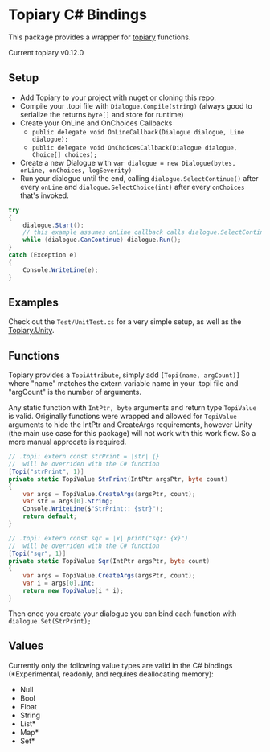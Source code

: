 # Topiary C# Bindings

This package provides a wrapper for [topiary](https://github.com/peartreegames/topiary) functions.

Current topiary v0.12.0

## Setup

 - Add Topiary to your project with nuget or cloning this repo.
 - Compile your .topi file with `Dialogue.Compile(string)` (always good to serialize the returns `byte[]` and store for runtime)
 - Create your OnLine and OnChoices Callbacks
   - `public delegate void OnLineCallback(Dialogue dialogue, Line dialogue);`
   - `public delegate void OnChoicesCallback(Dialogue dialogue, Choice[] choices);`
 - Create a new Dialogue with `var dialogue = new Dialogue(bytes, onLine, onChoices, logSeverity)`
 - Run your dialogue until the end, calling `dialogue.SelectContinue()` after every `onLine` and `dialogue.SelectChoice(int)` after every `onChoices` that's invoked.
 
```csharp
try
{
    dialogue.Start();
    // this example assumes onLine callback calls dialogue.SelectContinue() itself
    while (dialogue.CanContinue) dialogue.Run();
}
catch (Exception e)
{
    Console.WriteLine(e);
}
```
     

## Examples

Check out the `Test/UnitTest.cs` for a very simple setup, as well as the [Topiary.Unity](https://github.com/peartreegames.topiary-unity).

## Functions

Topiary provides a `TopiAttribute`, simply add `[Topi(name, argCount)]` where "name" matches the extern variable name in your .topi file
and "argCount" is the number of arguments. 

Any static function with `IntPtr, byte` arguments and return type `TopiValue` is valid.
Originally functions were wrapped and allowed for `TopiValue` arguments to hide the IntPtr
and CreateArgs requirements, however Unity (the main use case for this package) will not work
with this work flow. So a more manual approcate is required.

```csharp
// .topi: extern const strPrint = |str| {}
//  will be overriden with the C# function
[Topi("strPrint", 1)]
private static TopiValue StrPrint(IntPtr argsPtr, byte count)
{
    var args = TopiValue.CreateArgs(argsPtr, count);
    var str = args[0].String;
    Console.WriteLine($"StrPrint:: {str}");
    return default;
}

// .topi: extern const sqr = |x| print("sqr: {x}")
//  will be overriden with the C# function
[Topi("sqr", 1)]
private static TopiValue Sqr(IntPtr argsPtr, byte count)
{
    var args = TopiValue.CreateArgs(argsPtr, count);
    var i = args[0].Int;
    return new TopiValue(i * i);
}
```

Then once you create your dialogue you can bind each function with `dialogue.Set(StrPrint);`

## Values

Currently only the following value types are valid in the C# bindings (*Experimental, readonly, and requires deallocating memory):
 - Null
 - Bool
 - Float
 - String
 - List*
 - Map*
 - Set*
